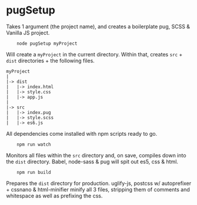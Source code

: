 # pugSetup

Takes 1 argument (the project name), and creates a boilerplate pug, SCSS & Vanilla JS project.

```
    node pugSetup myProject
```

Will create a `myProject` in the current directory. Within that, creates `src` + `dist` directories + the following files.

```
myProject
|
|-> dist
|   |-> index.html
|   |-> style.css
|   |-> app.js
|
|-> src
|   |-> index.pug
|   |-> style.scss
|   |-> es6.js
```

All dependencies come installed with npm scripts ready to go.

```
    npm run watch
```

Monitors all files within the `src` directory and, on save, compiles down into the `dist` directory. Babel, node-sass & pug will spit out es5, css & html.

```
    npm run build
```

Prepares the `dist` directory for production. uglify-js, postcss w/ autoprefixer + cssnano & html-minifier minify all 3 files, stripping them of comments and whitespace as well as prefixing the css.
